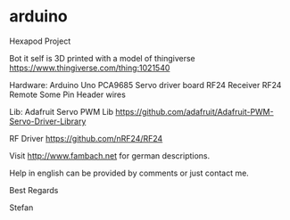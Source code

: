 # arduino

Hexapod Project

Bot it self is 3D printed with a model of thingiverse
https://www.thingiverse.com/thing:1021540

Hardware:
Arduino Uno
PCA9685 Servo driver board
RF24 Receiver
RF24 Remote
Some Pin Header wires

Lib:
Adafruit Servo PWM Lib
https://github.com/adafruit/Adafruit-PWM-Servo-Driver-Library

RF Driver
https://github.com/nRF24/RF24


Visit http://www.fambach.net for german descriptions.

Help in english can be provided by comments or just contact me.

Best Regards

Stefan 

